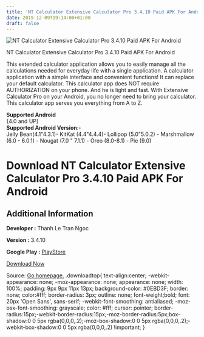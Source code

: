 ```yaml
---
title: 'NT Calculator Extensive Calculator Pro 3.4.10 Paid APK For Android'
date: 2019-12-09T19:14:00+01:00
draft: false
---
```


![NT Calculator Extensive Calculator Pro 3.4.10 Paid APK For Android](https://i1.wp.com/apkhome.net/wp-content/uploads/2019/12/NT-Calculator-Extensive-Calculator-Pro-3.4.10-Paid.png "NT Calculator Extensive Calculator Pro 3.4.10 Paid APK For Android")

  

NT Calculator Extensive Calculator Pro 3.4.10 Paid APK For Android

This extended calculator application allows you to easily manage all the calculations needed for everyday life with a single application. A calculator application with a simple interface and convenient functions! It can replace your default calculator. This calculator app does NOT require AUTHORIZATION on your phone. And he is light and fast. With Extensive Calculator Pro on your Android, you no longer need to bring your calculator. This calculator app serves you everything from A to Z.

**Supported Android**  
{4.0 and UP}  
**Supported Android Version**:-  
Jelly Bean(4.1"4.3.1)- KitKat (4.4"4.4.4)- Lollipop (5.0"5.0.2) - Marshmallow (6.0 - 6.0.1) - Nougat (7.0 " 7.1.1) - Oreo (8.0-8.1) - Pie (9.0)

Download NT Calculator Extensive Calculator Pro 3.4.10 Paid APK For Android
===========================================================================

Additional Information
----------------------

**Developer :** Thanh Le Tran Ngoc

**Version :** 3.4.10

**Google Play :** [PlayStore](https://play.google.com/store/apps/details?id=thanhletranngoc.calculator.pro)

  

[Download Now](https://store4app.co/post/nt-calculator-extensive-calculator-pro-3-4-10-paid-apk-for-android_1575908781)

  
Source: [Go homepage.](https://store4app.co/post/nt-calculator-extensive-calculator-pro-3-4-10-paid-apk-for-android_1575908781) .downloadtop{ text-align:center; -webkit-appearance: none; -moz-appearance: none; appearance: none; width: 100%; padding: 9px 9px 11px 13px; background-color: #0EBD3F; border: none; color:#fff; border-radius: 3px; outline: none; font-weight;bold; font: 20px 'Open Sans', sans-serif; -webkit-font-smoothing: antialiased; -moz-osx-font-smoothing: grayscale; color: #fff; cursor: pointer; border-radius:15px;-webkit-border-radius:15px;-moz-border-radius:5px;box-shadow:0 0 5px rgba(0,0,0,.2);-moz-box-shadow:0 0 5px rgba(0,0,0,.2);-webkit-box-shadow:0 0 5px rgba(0,0,0,.2) !important; }